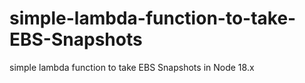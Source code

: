 # simple-lambda-function-to-take-EBS-Snapshots
simple lambda function to take EBS Snapshots in Node 18.x
